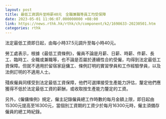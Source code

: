 ```yaml
---
layout: post
title: 最低工資調升至時薪40元　全職兼職等員工均受保障
date: 2023-05-01 11:06:07.000000000 +08:00
link: https://news.rthk.hk/rthk/ch/component/k2/1698633-20230501.htm
categories: rthk
---
```


法定最低工資即日起，由每小時37.5元調升至每小時40元。

勞工處表示，根據《最低工資條例》，僱員不論是月薪、日薪、時薪、件薪、長工、臨時工、全職或兼職等，也不論是否屬於連續性合約受僱，均得到法定最低工資保障。但就不適用於留宿家庭傭工、條例訂明的實習學員和工作經驗學員，以及法例訂明的不適用人士。

殘疾僱員同樣受到法定最低工資保障，他們可選擇接受生產能力評估，釐定他們應獲得不低於法定最低工資的薪酬，或收取按生產能力釐定的工資。

另外，《僱傭條例》規定，僱主記錄僱員總工作時數的每月金額上限，即日起由15300元提高至16300元，當個別工資期的工資少於每月16300元時，僱主須備存僱員的總工時紀錄。

